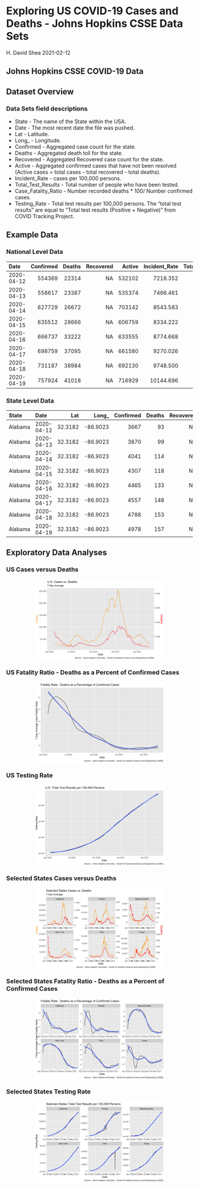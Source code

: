 Exploring US COVID-19 Cases and Deaths - Johns Hopkins CSSE Data Sets
================
H. David Shea
2021-02-12

## Johns Hopkins CSSE COVID-19 Data

## Dataset Overview

### Data Sets field descriptions

-   State - The name of the State within the USA.
-   Date - The most recent date the file was pushed.
-   Lat - Latitude.
-   Long\_ - Longitude.
-   Confirmed - Aggregated case count for the state.
-   Deaths - Aggregated death toll for the state.
-   Recovered - Aggregated Recovered case count for the state.
-   Active - Aggregated confirmed cases that have not been resolved
    (Active cases = total cases - total recovered - total deaths).
-   Incident\_Rate - cases per 100,000 persons.
-   Total\_Test\_Results - Total number of people who have been tested.
-   Case\_Fatality\_Ratio - Number recorded deaths \* 100/ Number
    confirmed cases.
-   Testing\_Rate - Total test results per 100,000 persons. The “total
    test results” are equal to “Total test results (Positive +
    Negative)” from COVID Tracking Project.

## Example Data

### National Level Data

| Date       | Confirmed | Deaths | Recovered | Active | Incident\_Rate | Total\_Test\_Results | Testing\_Rate | Confirmed\_7 | Deaths\_7 | Recovered\_7 | Active\_7 | Incident\_Rate\_7 | Total\_Test\_Results\_7 | Testing\_Rate\_7 | Case\_Fatality\_Ratio | Case\_Fatality\_Ratio\_7 |
|:-----------|----------:|-------:|----------:|-------:|---------------:|---------------------:|--------------:|-------------:|----------:|-------------:|----------:|------------------:|------------------------:|-----------------:|----------------------:|-------------------------:|
| 2020-04-12 |    554369 |  22314 |        NA | 532102 |       7218.352 |              2812982 |      51505.05 |           NA |        NA |           NA |        NA |                NA |                      NA |               NA |              4.025117 |                       NA |
| 2020-04-13 |    558617 |  23387 |        NA | 535374 |       7466.461 |              2745533 |      53479.99 |           NA |        NA |           NA |        NA |                NA |                      NA |               NA |              4.186589 |                       NA |
| 2020-04-14 |    627729 |  26672 |        NA | 703142 |       8543.583 |              3286096 |      57900.84 |           NA |        NA |           NA |        NA |                NA |                      NA |               NA |              4.248967 |                       NA |
| 2020-04-15 |    635512 |  28666 |        NA | 606759 |       8334.222 |              3251791 |      59848.39 |           NA |        NA |           NA |        NA |                NA |                      NA |               NA |              4.510694 |                       NA |
| 2020-04-16 |    666737 |  33222 |        NA | 633555 |       8774.668 |              3410091 |      62317.06 |           NA |        NA |           NA |        NA |                NA |                      NA |               NA |              4.982774 |                       NA |
| 2020-04-17 |    698759 |  37095 |        NA | 661580 |       9270.026 |              3550570 |      65075.30 |           NA |        NA |           NA |        NA |                NA |                      NA |               NA |              5.308697 |                       NA |
| 2020-04-18 |    731187 |  38984 |        NA | 692130 |       9748.500 |              3700620 |      67747.25 |           NA |        NA |           NA |        NA |                NA |                      NA |               NA |              5.331605 |                 4.656349 |
| 2020-04-19 |    757924 |  41018 |        NA | 716929 |      10144.696 |              3874988 |      70597.29 |     29079.29 |      2672 |           NA |  26403.86 |          418.0492 |                151715.1 |         2727.463 |              5.411888 |                 4.854459 |

### State Level Data

| State   | Date       |     Lat |   Long\_ | Confirmed | Deaths | Recovered | Active | Incident\_Rate | Total\_Test\_Results | Case\_Fatality\_Ratio | Testing\_Rate | Confirmed\_7 | Deaths\_7 | Recovered\_7 | Active\_7 | Incident\_Rate\_7 | Total\_Test\_Results\_7 | Case\_Fatality\_Ratio\_7 | Testing\_Rate\_7 |
|:--------|:-----------|--------:|---------:|----------:|-------:|----------:|-------:|---------------:|---------------------:|----------------------:|--------------:|-------------:|----------:|-------------:|----------:|------------------:|------------------------:|-------------------------:|-----------------:|
| Alabama | 2020-04-12 | 32.3182 | -86.9023 |      3667 |     93 |        NA |   3470 |       75.98802 |                21583 |              2.610160 |      460.3002 |           NA |        NA |           NA |        NA |                NA |                      NA |                       NA |               NA |
| Alabama | 2020-04-13 | 32.3182 | -86.9023 |      3870 |     99 |        NA |   3635 |       79.63493 |                29182 |              2.651312 |      622.3639 |           NA |        NA |           NA |        NA |                NA |                      NA |                       NA |               NA |
| Alabama | 2020-04-14 | 32.3182 | -86.9023 |      4041 |    114 |        NA |   3839 |       84.30554 |                33117 |              2.883886 |      706.2855 |           NA |        NA |           NA |        NA |                NA |                      NA |                       NA |               NA |
| Alabama | 2020-04-15 | 32.3182 | -86.9023 |      4307 |    118 |        NA |   3957 |       86.90743 |                34077 |              2.895706 |      726.7594 |           NA |        NA |           NA |        NA |                NA |                      NA |                       NA |               NA |
| Alabama | 2020-04-16 | 32.3182 | -86.9023 |      4465 |    133 |        NA |   4212 |       92.66572 |                36391 |              3.060990 |      776.1100 |           NA |        NA |           NA |        NA |                NA |                      NA |                       NA |               NA |
| Alabama | 2020-04-17 | 32.3182 | -86.9023 |      4557 |    148 |        NA |   4423 |       97.48561 |                37848 |              3.237804 |      807.1834 |           NA |        NA |           NA |        NA |                NA |                      NA |                       NA |               NA |
| Alabama | 2020-04-18 | 32.3182 | -86.9023 |      4788 |    153 |        NA |   4559 |      100.49272 |                42538 |              3.247029 |      907.2070 |           NA |        NA |           NA |        NA |                NA |                      NA |                 2.940984 |               NA |
| Alabama | 2020-04-19 | 32.3182 | -86.9023 |      4978 |    157 |        NA |   4731 |      104.24627 |                45712 |              3.211948 |      974.8988 |     187.2857 |  9.142857 |           NA |  180.1429 |          4.036892 |                    3447 |                 3.026953 |         73.51409 |

## Exploratory Data Analyses

### US Cases versus Deaths

<img src="JH_CSSE_Covid19_Data_files/figure-gfm/us_cases_and_deaths-1.png" width="70%" style="display: block; margin: auto;" />

### US Fatality Ratio - Deaths as a Percent of Confirmed Cases

<img src="JH_CSSE_Covid19_Data_files/figure-gfm/us_fatality_ratio-1.png" width="70%" style="display: block; margin: auto;" />

### US Testing Rate

<img src="JH_CSSE_Covid19_Data_files/figure-gfm/us_testing_rate-1.png" width="70%" style="display: block; margin: auto;" />

### Selected States Cases versus Deaths

<img src="JH_CSSE_Covid19_Data_files/figure-gfm/states_cases_and_deaths-1.png" width="70%" style="display: block; margin: auto;" />

### Selected States Fatality Ratio - Deaths as a Percent of Confirmed Cases

<img src="JH_CSSE_Covid19_Data_files/figure-gfm/states_fatality_ratio-1.png" width="70%" style="display: block; margin: auto;" />

### Selected States Testing Rate

<img src="JH_CSSE_Covid19_Data_files/figure-gfm/states_testing_rate-1.png" width="70%" style="display: block; margin: auto;" />
